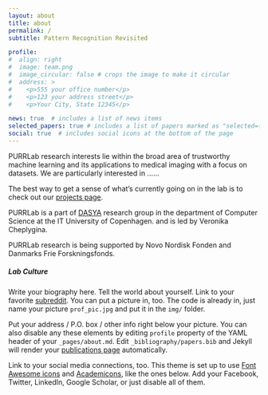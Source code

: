 ```yaml
---
layout: about
title: about
permalink: /
subtitle: Pattern Recognition Revisited

profile:
#  align: right
#  image: team.png
#  image_circular: false # crops the image to make it circular
#  address: >
#    <p>555 your office number</p>
#    <p>123 your address street</p>
#    <p>Your City, State 12345</p>

news: true  # includes a list of news items
selected_papers: true # includes a list of papers marked as "selected={true}"
social: true  # includes social icons at the bottom of the page
---
```



PURRLab research interests lie within the broad area of trustworthy machine learning and its applications to medical imaging with a focus on datasets.  We are particularly interested in ……

The best way to get a sense of what’s currently going on in the lab is to check out our [projects page](/purrlab22.github.io/_pages/projects.md).

PURRLab is a part of [DASYA](https://dasya.itu.dk/) research group in the department of Computer Science at the IT University of Copenhagen. and is led by Veronika Cheplygina.

PURRLab research is being supported by Novo Nordisk Fonden and Danmarks Frie Forskningsfonds.

##### Lab Culture




Write your biography here. Tell the world about yourself. Link to your favorite [subreddit](http://reddit.com). You can put a picture in, too. The code is already in, just name your picture `prof_pic.jpg` and put it in the `img/` folder.

Put your address / P.O. box / other info right below your picture. You can also disable any these elements by editing `profile` property of the YAML header of your `_pages/about.md`. Edit `_bibliography/papers.bib` and Jekyll will render your [publications page](/al-folio/publications/) automatically.

Link to your social media connections, too. This theme is set up to use [Font Awesome icons](http://fortawesome.github.io/Font-Awesome/) and [Academicons](https://jpswalsh.github.io/academicons/), like the ones below. Add your Facebook, Twitter, LinkedIn, Google Scholar, or just disable all of them.
